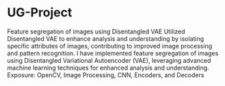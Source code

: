 # UG-Project
Feature segregation of images using Disentangled VAE
Utilized Disentangled VAE to enhance analysis and understanding by isolating specific attributes of images, contributing to improved image processing and pattern recognition.
I have implemented feature segregation of images using Disentangled Variational Autoencoder (VAE), leveraging advanced machine learning techniques for enhanced analysis and understanding.
Exposure: OpenCV, Image Processing, CNN, Encoders, and Decoders

